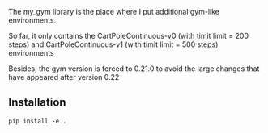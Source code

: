 The my_gym library is the place where I put additional gym-like environments.

So far, it only contains the CartPoleContinuous-v0 (with timit limit = 200 steps) and CartPoleContinuous-v1 (with timit limit = 500 steps) environments

Besides, the gym version is forced to 0.21.0 to avoid the large changes that have appeared after version 0.22


## Installation

```
pip install -e .
```
